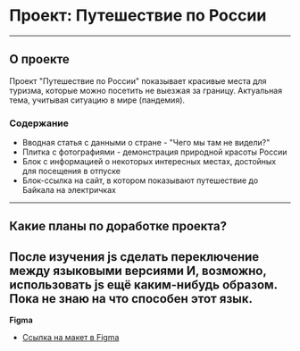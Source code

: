 # **Проект: Путешествие по России**
------

## О проекте

Проект "Путешествие по России" показывает красивые места для туризма, которые можно посетить не выезжая за границу.
Актуальная тема, учитывая ситуацию в мире (пандемия).

### Содержание

* Вводная статья с данными о стране - "Чего мы там не видели?"
* Плитка с фотографиями - демонстрация природной красоты России
* Блок с информацией о некоторых интересных местах, достойных для посещения в отпуске
* Блок-ссылка на сайт, в котором показывают путешествие до Байкала на электричках
------

## Какие планы по доработке проекта? 
После изучения js сделать переключение между языковыми версиями 
И, возможно, использовать js ещё каким-нибудь образом. Пока не знаю на что способен этот язык.
------

**Figma**

* [Ссылка на макет в Figma](https://www.figma.com/file/5S2WSbEFL6awjVWJ0NWL8Q/Sprint-3_-Russia-_-desktop-mobile?node-id=28503%3A0)

